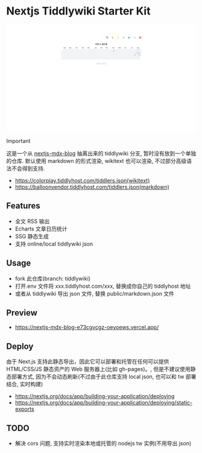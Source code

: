 # Nextjs Tiddlywiki Starter Kit

![nextjs-tiddlywiki](https://github.com/oeyoews/nextjs-mdx-blog/blob/main/public/next-mdx.png?raw=true)

> [!IMPORTANT]
> 这是一个从 [nextjs-mdx-blog](https://github.com/oeyoews/nextjs-mdx-blog) 抽离出来的 tiddlywiki 分支, 暂时没有放到一个单独的仓库.
> 默认使用 markdown 的形式渲染, wikitext 也可以渲染, 不过部分高级语法不会得到支持.

- https://colorplay.tiddlyhost.com/tiddlers.json(wikitext)
- https://balloonvendor.tiddlyhost.com/tiddlers.json(markdown)

## Features

- 全文 RSS 输出
- Echarts 文章日历统计
- SSG 静态生成
- 支持 online/local tiddlywiki json

## Usage

- fork 此仓库(branch: tiddlywiki)
- 打开.env 文件将 xxx.tiddlyhost.com/xxx, 替换成你自己的 tiddlyhost 地址
- 或者从 tiddlywiki 导出 json 文件, 替换 public/markdown.json 文件

## Preview

- https://nextjs-mdx-blog-e73cgvcgz-oeyoews.vercel.app/

## Deploy

由于 Next.js 支持此静态导出，因此它可以部署和托管在任何可以提供 HTML/CSS/JS 静态资产的 Web 服务器上(比如 gh-pages)。, 但是不建议使用静态部署方式, 因为不会动态刷新(不过由于此仓库支持 local json, 也可以和 tw 部署结合, 实时构建)

- https://nextjs.org/docs/app/building-your-application/deploying
- https://nextjs.org/docs/app/building-your-application/deploying/static-exports

## TODO

- 解决 cors 问题, 支持实时渲染本地或托管的 nodejs tw 实例(不用导出 json)

